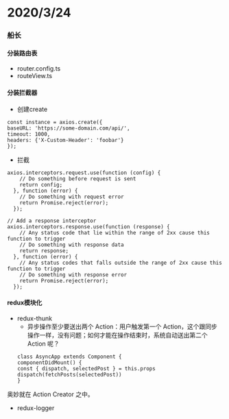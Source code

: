 # 2020/3/24
### 船长
#### 分装路由表
- router.config.ts
- routeView.ts
#### 分装拦截器
- 创建create
```
const instance = axios.create({
baseURL: 'https://some-domain.com/api/',
timeout: 1000,
headers: {'X-Custom-Header': 'foobar'}
});
```
- 拦截
```
axios.interceptors.request.use(function (config) {
    // Do something before request is sent
    return config;
  }, function (error) {
    // Do something with request error
    return Promise.reject(error);
  });
 
// Add a response interceptor
axios.interceptors.response.use(function (response) {
    // Any status code that lie within the range of 2xx cause this function to trigger
    // Do something with response data
    return response;
  }, function (error) {
    // Any status codes that falls outside the range of 2xx cause this function to trigger
    // Do something with response error
    return Promise.reject(error);
  });
```
#### redux模块化
- redux-thunk
    - 异步操作至少要送出两个 Action：用户触发第一个 Action，这个跟同步操作一样，没有问题；如何才能在操作结束时，系统自动送出第二个 Action 呢？
    ```
    class AsyncApp extends Component {
  componentDidMount() {
    const { dispatch, selectedPost } = this.props
    dispatch(fetchPosts(selectedPost))
  }
    ```

奥妙就在 Action Creator 之中。
- redux-logger